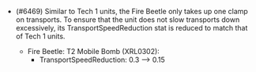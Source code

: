 - (#6469) Similar to Tech 1 units, the Fire Beetle only takes up one clamp on transports. To ensure that the unit does not slow transports down excessively, its TransportSpeedReduction stat is reduced to match that of Tech 1 units.

  - Fire Beetle: T2 Mobile Bomb (XRL0302):
    - TransportSpeedReduction: 0.3 --> 0.15
